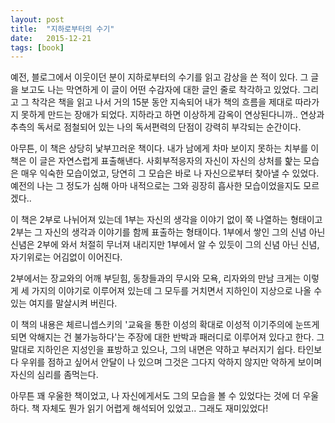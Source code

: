 ```yaml
---
layout: post
title:  "지하로부터의 수기"
date:   2015-12-21
tags: [book]
---
```


예전, 블로그에서 이웃이던 분이 지하로부터의 수기를 읽고 감상을 쓴 적이 있다. 그 글을 보고도 나는 막연하게 이 글이 어떤 수감자에 대한 글인 줄로 착각하고 있었다. 그리고 그 착각은 책을 읽고 나서 거의 15분 동안 지속되어 내가 책의 흐름을 제대로 따라가지 못하게 만드는 장애가 되었다. 지하라고 하면 이상하게 감옥이 연상된다니까.. 연상과 추측의 독서로 점철되어 있는 나의 독서편력의 단점이 강력히 부각되는 순간이다. 

  아무튼, 이 책은 상당히 낯부끄러운 책이다. 내가 남에게 차마 보이지 못하는 치부를 이 책은 이 글은 자연스럽게 표출해낸다. 사회부적응자의 자신이 자신의 상처를 핥는 모습은 매우 익숙한 모습이었고, 당연히 그 모습은 바로 나 자신으로부터 찾아낼 수 있었다. 예전의 나는 그 정도가 심해 아마 내적으로는 그와 굉장히 흡사한 모습이었을지도 모르겠다.. 

  이 책은 2부로 나뉘어져 있는데 1부는 자신의 생각을 이야기 없이 쭉 나열하는 형태이고 2부는 그 자신의 생각과 이야기를 함께 표출하는 형태이다. 1부에서 쌓인 그의 신념 아닌 신념은 2부에 와서 처절히 무너져 내리지만 1부에서 알 수 있듯이 그의 신념 아닌 신념, 자기위로는 어김없이 이어진다. 

  2부에서는 장교와의 어깨 부딛힘, 동창들과의 무시와 모욕, 리자와의 만남 크게는 이렇게 세 가지의 이야기로 이루어져 있는데 그 모두를 거치면서 지하인이 지상으로 나올 수 있는 여지를 말살시켜 버린다. 

  이 책의 내용은 체르니셉스키의 '교육을 통한 이성의 확대로 이성적 이기주의에 눈뜨게 되면 악해지는 건 불가능하다'는 주장에 대한 반박과 패러디로 이루어져 있다고 한다. 그 말대로 지하인은 지성인을 표방하고 있으나, 그의 내면은 약하고 부러지기 쉽다. 타인보다 우위를 점하고 싶어서 안달이 나 있으며 그것은 그다지 악하지 않지만 악하게 보이며 자신의 심리를 좀먹는다. 

  아무튼 꽤 우울한 책이었고, 나 자신에게서도 그의 모습을 볼 수 있었다는 것에 더 우울하다. 
  책 자체도 뭔가 읽기 어렵게 해석되어 있었고.. 그래도 재미있었다!